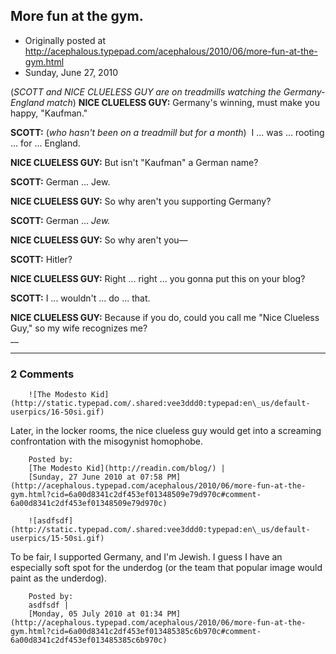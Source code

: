 ## More fun at the gym.

 * Originally posted at http://acephalous.typepad.com/acephalous/2010/06/more-fun-at-the-gym.html
 * Sunday, June 27, 2010



(_SCOTT and NICE CLUELESS GUY are on treadmills watching the Germany-England match_)
**NICE CLUELESS GUY:** Germany's winning, must make you happy, "Kaufman."

**SCOTT:** (_who hasn't been on a treadmill but for a month_)  I ... was ... rooting ... for ... England.

**NICE CLUELESS GUY:** But isn't "Kaufman" a German name?

**SCOTT:** German ... Jew.

**NICE CLUELESS GUY:** So why aren't you supporting Germany?

**SCOTT:** German ... _Jew._

**NICE CLUELESS GUY:** So why aren't you—

**SCOTT:** Hitler?

**NICE CLUELESS GUY:** Right ... right ... you gonna put this on your blog?

**SCOTT:** I ... wouldn't ... do ... that.

**NICE CLUELESS GUY:** Because if you do, could you call me "Nice Clueless Guy," so my wife recognizes me?  
 __
		

* * *

### 2 Comments 

		

                
[]()

	

		![The Modesto Kid](http://static.typepad.com/.shared:vee3ddd0:typepad:en\_us/default-userpics/16-50si.gif)
	

	

		

Later, in the locker rooms, the nice clueless guy would get into a screaming confrontation with the misogynist homophobe.

	

		Posted by:
		[The Modesto Kid](http://readin.com/blog/) |
		[Sunday, 27 June 2010 at 07:58 PM](http://acephalous.typepad.com/acephalous/2010/06/more-fun-at-the-gym.html?cid=6a00d8341c2df453ef01348509e79d970c#comment-6a00d8341c2df453ef01348509e79d970c)

[]()

	

		![asdfsdf](http://static.typepad.com/.shared:vee3ddd0:typepad:en\_us/default-userpics/15-50si.gif)
	

	

		

To be fair, I supported Germany, and I'm Jewish. I guess I have an especially soft spot for the underdog (or the team that popular image would paint as the underdog).

	

		Posted by:
		asdfsdf |
		[Monday, 05 July 2010 at 01:34 PM](http://acephalous.typepad.com/acephalous/2010/06/more-fun-at-the-gym.html?cid=6a00d8341c2df453ef013485385c6b970c#comment-6a00d8341c2df453ef013485385c6b970c)

		

        